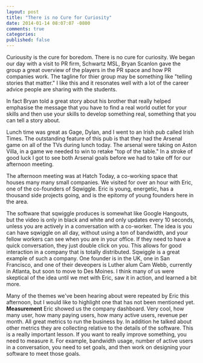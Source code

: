 ```yaml
---
layout: post
title: "There is no Cure for Curiosity"
date: 2014-01-14 08:07:07 -0800
comments: true
categories: 
published: false
---
```


Curiousity is the cure for boredom.  There is no cure for curiosity.  We began our day with a visit to PR firm, Schwartz MSL, Bryan Scanlon gave the group a great overview of the players in the PR space and how PR companies work.   The tagline for thier group may be something like "telling stories that matter." I like this and it resonates well with a lot of the career advice people are sharing with the students. 

In fact Bryan told a great story about his brother that really helped emphasise the message that you have to find a real world outlet for your skills and then use your skills to develop something real, something that you can tell a story about.

Lunch time was great as Gage, Dylan, and I went to an Irish pub called Irish Times.  The outstanding feature of this pub is that they had the Arsenal game on all of the TVs during lunch today.  The arsenal were taking on Aston Villa, in a game we needed to win to retake "top of the table."  In a stroke of good luck I got to see both Arsenal goals before we had to take off for our afternoon meeting.

The afternoon meeting was at Hatch Today, a co-working space that houses many many small companies.  We visited for over an hour with Eric, one of the co-founders of Sqwiggle.  Eric is young, energetic, has a thousand side projects going, and is the epitomy of young founders here in the area.  

The software that sqwiggle produces is somewhat like Google Hangouts, but the video is only in black and white and only updates every 10 seconds, unless you are actively in a conversation with a co-worker.  The idea is you can have sqwiggle on all day, without using a ton of bandwidth, and your fellow workers can see when you are in your office.  If they need to have a quick conversation, they just double click on you.  This allows for good interaction in a company that is totally distributed.  Sqwiggle is a great example of such a company.  One founder is in the UK, one in San Francisco, and one of their deveopers is Luther alum Cam Webb, currently in Atlanta, but soon to move to Des Moines.  I think many of us were skeptical of the idea until we met with Eric, saw it in action, and learned a bit more.

Many of the themes we've been hearing about were repeated by Eric this afternoon, but I would like to highlight one that has not been mentioned yet.  **Measurement**  Eric showed us the company dashboard.  Very cool, how many user, how many paying users, how many active users, revenue per month.  All great metrics to run the business by.  In addition he talked about other metrics they are collecting relative to the details of the software.  This is a really important lesson.  If you want to really improve something, you need to measure it.  For example, bandwidth usage, number of active users in a conversation, you need to set goals, and then work on designing your software to meet those goals.

